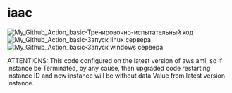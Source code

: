 # iaac  <br>
![My_Github_Action_basic](https://github.com/ildarbiano/iaac/actions/workflows/echo_basic.yml/badge.svg?branch=master)-Тренировочно-испытательный код<br>
![My_Github_Action_basic](https://github.com/ildarbiano/iaac/actions/workflows/start_linux.yml/badge.svg?branch=master)-Запуск linux сервера<br>
![My_Github_Action_basic](https://github.com/ildarbiano/iaac/actions/workflows/start_windows.yml/badge.svg?branch=master)-Запуск windows сервера<br>

ATTENTIONS:
This code configured on the latest version of aws ami, so if instance be Terminated, by any cause, then upgraded code restarting instance ID and new instance will be without data Value from latest version instance.

